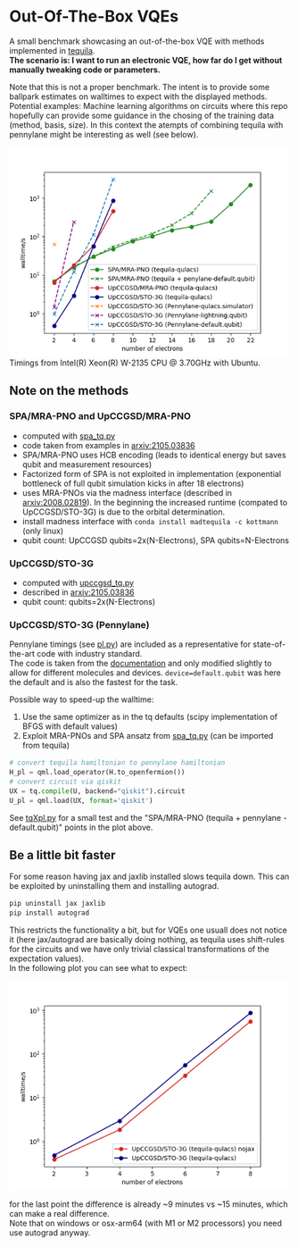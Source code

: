 # Out-Of-The-Box VQEs

A small benchmark showcasing an out-of-the-box VQE with methods implemented in [tequila](https://github.com/tequilahub/tequila).  
**The scenario is: I want to run an electronic VQE, how far do I get without manually tweaking code or parameters.**  

Note that this is not a proper benchmark. The intent is to provide some ballpark estimates on walltimes to expect with the displayed methods.  
Potential examples: Machine learning algorithms on circuits where this repo hopefully can provide some guidance in the chosing of the training data (method, basis, size). In this context the atempts of combining tequila with pennylane might be interesting as well (see below).   

<img src="benchmark.png" width=500>
Timings from Intel(R) Xeon(R) W-2135 CPU @ 3.70GHz with Ubuntu.  

## Note on the methods  

### SPA/MRA-PNO and UpCCGSD/MRA-PNO
- computed with [spa_tq.py](script_spa.py)  
- code taken from examples in [arxiv:2105.03836](https://arxiv.org/abs/2105.03836)  
- SPA/MRA-PNO uses HCB encoding (leads to identical energy but saves qubit and measurement resources)  
- Factorized form of SPA is not exploited in implementation (exponential bottleneck of full qubit simulation kicks in after 18 electrons)  
- uses MRA-PNOs via the madness interface (described in [arxiv:2008.02819](https://arxiv.org/abs/2008.02819)). In the beginning the increased runtime (compated to UpCCGSD/STO-3G) is due to the orbital determination.  
- install madness interface with `conda install madtequila -c kottmann` (only linux)  
- qubit count: UpCCGSD qubits=2x(N-Electrons), SPA qubits=N-Electrons  

### UpCCGSD/STO-3G
- computed with [upccgsd_tq.py](script_upccgsd.py)  
- described in [arxiv:2105.03836](https://arxiv.org/abs/2105.03836)  
- qubit count: qubits=2x(N-Electrons)

### UpCCGSD/STO-3G (Pennylane)
Pennylane timings (see [pl.py](pl.py)) are included as a representative for state-of-the-art code with industry standard.  
The code is taken from the [documentation](https://docs.pennylane.ai/en/stable/code/api/pennylane.kUpCCGSD.html) and only modified slightly to allow for different molecules and devices. `device=default.qubit` was here the default and is also the fastest for the task.

Possible way to speed-up the walltime:  
1. Use the same optimizer as in the tq defaults (scipy implementation of BFGS with default values)  
2. Exploit MRA-PNOs and SPA ansatz from [spa_tq.py](spa_tq.py) (can be imported from tequila)

```python
# convert tequila hamiltonian to pennylane hamiltonian
H_pl = qml.load_operator(H.to_openfermion())
# convert circuit via qiskit
UX = tq.compile(U, backend="qiskit").circuit
U_pl = qml.load(UX, format='qiskit')
```

See [tqXpl.py](tqXpl.py) for a small test and the "SPA/MRA-PNO (tequila + pennylane - default.qubit)" points in the plot above.  

## Be a little bit faster
For some reason having jax and jaxlib installed slows tequila down. This can be exploited by uninstalling them and installing autograd.  
```bash
pip uninstall jax jaxlib
pip install autograd
```
This restricts the functionality a bit, but for VQEs one usuall does not notice it (here jax/autograd are basically doing nothing, as tequila uses shift-rules for the circuits and we have only trivial classical transformations of the expectation values).  
In the following plot you can see what to expect:

<img src="benchmark2.png" width=500>

for the last point the difference is already ~9 minutes vs ~15 minutes, which can make a real difference.  
Note that on windows or osx-arm64 (with M1 or M2 processors) you need use autograd anyway.

